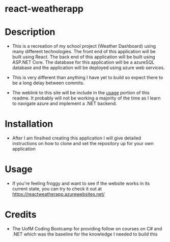 # react-weatherapp

# Description
- This is a recreation of my school project (Weather Dashboard) using many different technologies. The front end of this application will be built using React. The back end of this application will be built using ASP.NET Core. The database for this application will be a azureSQL database and the application will be deployed using azure web services.

- This is very different than anything I have yet to build so expect there to be a long delay between commits.

- The weblink to this site will be include in the [usage](#usage) portion of this readme. It probably will not be working a majority of the time as I learn to navigate azure and implement a .NET backend.

# Installation
- After I am finsihed creating this application I will give detailed instructions on how to clone and set the repository up for your own application

# Usage
- If you're feeling froggy and want to see if the website works in its current state, you can try to check it out at https://reactweatherapp.azurewebsites.net/

# Credits
- The UofM Coding Bootcamp for providing follow on courses on C# and .NET which was the baseline for the knowledge I needed to build this
